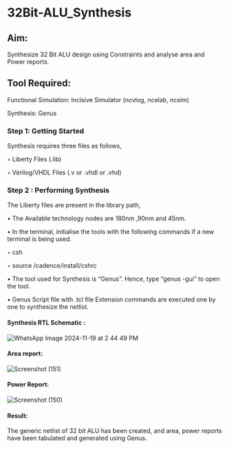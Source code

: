 # 32Bit-ALU_Synthesis

## Aim:

Synthesize 32 Bit ALU design using Constraints and analyse area and Power reports.

## Tool Required:

Functional Simulation: Incisive Simulator (ncvlog, ncelab, ncsim)

Synthesis: Genus

### Step 1: Getting Started

Synthesis requires three files as follows,

◦ Liberty Files (.lib)

◦ Verilog/VHDL Files (.v or .vhdl or .vhd)

### Step 2 : Performing Synthesis

The Liberty files are present in the library path,

• The Available technology nodes are 180nm ,90nm and 45nm.

• In the terminal, initialise the tools with the following commands if a new terminal is being
used.

◦ csh

◦ source /cadence/install/cshrc

• The tool used for Synthesis is “Genus”. Hence, type “genus -gui” to open the tool.

• Genus Script file with .tcl file Extension commands are executed one by one to synthesize the netlist.

#### Synthesis RTL Schematic :
![WhatsApp Image 2024-11-19 at 2 44 49 PM](https://github.com/user-attachments/assets/c506adb8-3114-4e4e-b8ed-f3bb2bcea791)

#### Area report:
![Screenshot (151)](https://github.com/user-attachments/assets/882348aa-5b21-41bf-8ce3-20b0b89d8297)

#### Power Report:
![Screenshot (150)](https://github.com/user-attachments/assets/f33d1cca-837e-47da-bc91-0ed1bf2abf5b)

#### Result: 

The generic netlist of 32 bit ALU  has been created, and area, power reports have been tabulated and generated using Genus.
